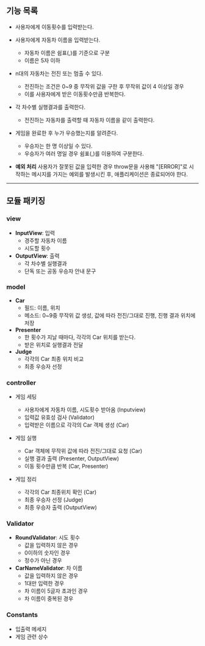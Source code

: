 ## 기능 목록

- 사용자에게 이동횟수를 입력받는다.
- 사용자에게 자동차 이름을 입력받는다.
  - 자동차 이름은 쉼표(,)를 기준으로 구분
  - 이름은 5자 이하
- n대의 자동차는 전진 또는 멈출 수 있다.

  - 전진하는 조건은 0~9 중 무작위 값을 구한 후 무작위 값이 4 이상일 경우
  - 이를 사용자에게 받은 이동횟수만큼 반복한다.

- 각 차수별 실행결과를 출력한다.
  - 전진하는 자동차를 출력할 때 자동차 이름을 같이 출력한다.
- 게임을 완료한 후 누가 우승했는지를 알려준다.
  - 우승자는 한 명 이상일 수 있다.
  - 우승자가 여러 명일 경우 쉼표(,)를 이용하여 구분한다.
- **예외 처리** 사용자가 잘못된 값을 입력한 경우 throw문을 사용해 "[ERROR]"로 시작하는 메시지를 가지는 예외를 발생시킨 후, 애플리케이션은 종료되어야 한다.

---

## 모듈 패키징

### view

- **InputView**: 입력
  - 경주할 자동차 이름
  - 시도할 횟수
- **OutputView**: 출력
  - 각 차수별 실행결과
  - 단독 또는 공동 우승자 안내 문구

### model

- **Car**
  - 필드: 이름, 위치
  - 메소드: 0~9중 무작위 값 생성, 값에 따라 전진/그대로 진행, 진행 결과 위치에 저장
- **Presenter**
  - 한 횟수가 지날 때마다, 각각의 Car 위치를 받는다.
  - 받은 위치로 실행결과 전달
- **Judge**
  - 각각의 Car 최종 위치 비교
  - 최종 우승자 선정

### controller

- 게임 세팅

  - 사용자에게 자동차 이름, 시도횟수 받아옴 (Inputview)
  - 입력값 유효성 검사 (Validator)
  - 입력받은 이름으로 각각의 Car 객체 생성 (Car)

- 게임 실행

  - Car 객체에 무작위 값에 따라 전진/그대로 요청 (Car)
  - 실행 결과 출력 (Presenter, OutputView)
  - 이동 횟수만큼 반복 (Car, Presenter)

- 게임 정리
  - 각각의 Car 최종위치 확인 (Car)
  - 최종 우승자 선정 (Judge)
  - 최종 우승자 출력 (OutputView)

### Validator

- **RoundValidator**: 시도 횟수
  - 값을 입력하지 않은 경우
  - 0이하의 숫자인 경우
  - 정수가 아닌 경우
- **CarNameValidator**: 차 이름
  - 값을 입력하지 않은 경우
  - 1대만 입력한 경우
  - 차 이름이 5글자 초과인 경우
  - 차 이름이 중복된 경우

### Constants

- 입출력 메세지
- 게임 관련 상수
